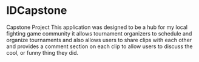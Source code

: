 # IDCapstone
Capstone Project
This application was designed to be a hub for my local fighting game community it allows tournament organizers to schedule and organize tournaments and also allows users to share clips with each other and provides a comment section on each clip to allow users to discuss the cool, or funny thing they did.
